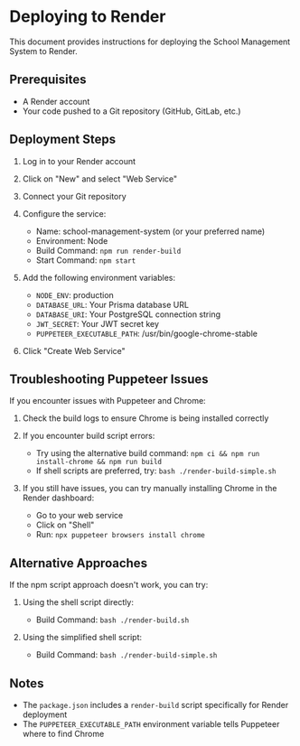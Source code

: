# Deploying to Render

This document provides instructions for deploying the School Management System to Render.

## Prerequisites

- A Render account
- Your code pushed to a Git repository (GitHub, GitLab, etc.)

## Deployment Steps

1. Log in to your Render account
2. Click on "New" and select "Web Service"
3. Connect your Git repository
4. Configure the service:
   - Name: school-management-system (or your preferred name)
   - Environment: Node
   - Build Command: `npm run render-build`
   - Start Command: `npm start`

5. Add the following environment variables:
   - `NODE_ENV`: production
   - `DATABASE_URL`: Your Prisma database URL
   - `DATABASE_URI`: Your PostgreSQL connection string
   - `JWT_SECRET`: Your JWT secret key
   - `PUPPETEER_EXECUTABLE_PATH`: /usr/bin/google-chrome-stable

6. Click "Create Web Service"

## Troubleshooting Puppeteer Issues

If you encounter issues with Puppeteer and Chrome:

1. Check the build logs to ensure Chrome is being installed correctly

2. If you encounter build script errors:
   - Try using the alternative build command: `npm ci && npm run install-chrome && npm run build`
   - If shell scripts are preferred, try: `bash ./render-build-simple.sh`

3. If you still have issues, you can try manually installing Chrome in the Render dashboard:
   - Go to your web service
   - Click on "Shell"
   - Run: `npx puppeteer browsers install chrome`

## Alternative Approaches

If the npm script approach doesn't work, you can try:

1. Using the shell script directly:
   - Build Command: `bash ./render-build.sh`

2. Using the simplified shell script:
   - Build Command: `bash ./render-build-simple.sh`

## Notes

- The `package.json` includes a `render-build` script specifically for Render deployment
- The `PUPPETEER_EXECUTABLE_PATH` environment variable tells Puppeteer where to find Chrome 